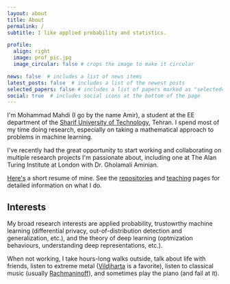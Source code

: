 ```yaml
---
layout: about
title: About
permalink: /
subtitle: I like applied probability and statistics.

profile:
  align: right
  image: prof_pic.jpg
  image_circular: false # crops the image to make it circular

news: false  # includes a list of news items
latest_posts: false  # includes a list of the newest posts
selected_papers: false # includes a list of papers marked as "selected={true}"
social: true  # includes social icons at the bottom of the page
---
```



I'm Mohammad Mahdi (I go by the name Amir), a student at the EE department of the [Sharif University of Technology](https://en.wikipedia.org/wiki/Sharif_University_of_Technology), Tehran. I spend most of my time doing research, especially on taking a mathematical approach to problems in machine learning.

I've recently had the great opportunity to start working and collaborating on multiple research projects I'm passionate about, including one at The Alan Turing Institute at London with Dr. Gholamali Aminian. <br>

[Here's](https://amir-thatoneguy.github.io/assets/pdf/CV_Conciser%20(5).pdf) a short resume of mine. See the [repositories](https://amir-thatoneguy.github.io/repositories/) and [teaching](https://amir-thatoneguy.github.io/teaching/) pages for detailed information on what I do.


## Interests
My broad research interests are applied probability, trustowrthy machine learning (differential privacy, out-of-distribution detection and generalization, etc.), and the theory of deep learning (optmization behaviours, understanding deep representations, etc.). 

When not working, I take hours-long walks outside, talk about life with friends, listen to extreme metal ([Vildjharta](https://www.youtube.com/watch?v=ZSrMw_VbanM&ab_channel=CenturyMediaRecords) is a favorite), listen to classical music (usually [Rachmaninoff](https://www.youtube.com/watch?v=dbbtmskCRUY&ab_channel=Variatio24)), and sometimes play the piano (and fail at it).

